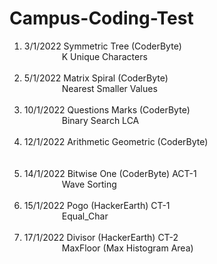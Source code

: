 # Campus-Coding-Test

<ol type='1'>
  <li> 3/1/2022 Symmetric Tree (CoderByte) </li>
   &emsp;&emsp;&emsp;&emsp; K Unique Characters <br><br>
       
  <li> 5/1/2022 Matrix Spiral (CoderByte) </li>
  &emsp;&emsp;&emsp;&emsp; Nearest Smaller Values <br><br>

  <li> 10/1/2022 Questions Marks (CoderByte) </li>
  &emsp;&emsp;&emsp;&emsp; Binary Search LCA <br><br>

  <li> 12/1/2022 Arithmetic Geometric (CoderByte) </li>
   &emsp;&emsp;&emsp;&emsp;  <br><br>
  
  <li> 14/1/2022 Bitwise One (CoderByte) ACT-1 </li>
   &emsp;&emsp;&emsp;&emsp; Wave Sorting <br><br>

  <li> 15/1/2022 Pogo (HackerEarth) CT-1 </li>
   &emsp;&emsp;&emsp;&emsp; Equal_Char <br><br>
  
  <li> 17/1/2022 Divisor (HackerEarth) CT-2 </li>
   &emsp;&emsp;&emsp;&emsp; MaxFloor (Max Histogram Area) <br><br>
</ul>
